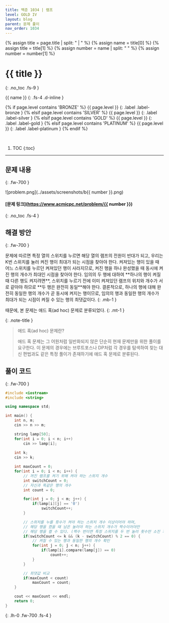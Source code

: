 ```yaml
---
title: 백준 1034 | 램프
level: GOLD IV
layout: blog
parent: 문제 풀이
nav_order: 1034
---
```

{% assign title = page.title | split: " | " %}
{% assign name = title[0] %}
{% assign title = title[1] %}
{% assign number = name | split: " " %}
{% assign number = number[1] %}

# **{{ title }}**
{: .no_toc .fs-9 }

{{ name }}
{: .fs-4 .d-inline }

{% if page.level contains 'BRONZE' %}
{{ page.level }}
{: .label .label-bronze }
{% elsif page.level contains 'SILVER' %}
{{ page.level }}
{: .label .label-silver }
{% elsif page.level contains 'GOLD' %}
{{ page.level }}
{: .label .label-gold }
{% elsif page.level contains 'PLATINUM' %}
{{ page.level }}
{: .label .label-platinum }
{% endif %}

<br/>

1. TOC
{:toc}

---

## 문제 내용
{: .fw-700 }

![problem.png](../assets/screenshots/b{{ number }}.png)

#### [문제 링크](https://www.acmicpc.net/problem/{{ number }})
{: .no_toc .fs-4 }

## 해결 방안
{: .fw-700 }

<div class="code-example" markdown="1">
문제에 따르면 특정 열의 스위치를 누르면 해당 열의 램프의 전원이 반대가 되고, 우리는 K번 스위치를 눌러 켜진 행이 최대가 되는 시점을 찾아야 한다.
켜져있는 행이 있을 때 어느 스위치를 누르던 켜져있던 행이 사라지므로, 켜진 행을 하나 완성했을 때 동시에 켜진 행의 개수가 최대인 시점을 찾아야 한다.
임의의 두 행에 대하여 **하나의 행이 켜질 때 다른 행도 켜지려면**,
스위치를 누르기 전에 이미 켜져있던 램프의 위치와 개수가 서로 같아야 하므로 **두 행은 완전히 동일**해야 한다.
결론적으로, 하나의 행에 대해 완전히 동일한 행의 개수가 곧 동시에 켜지는 행이므로, 임의의 행과 동일한 행의 개수가 최대가 되는 시점이 켜질 수 있는 행의 최댓값이다.
{: .mb-1 }

때문에, 본 문제는 애드 혹(ad hoc) 문제로 분류되었다.
{: .mt-1 }

{: .note-title }
> 애드 혹(ad hoc) 문제란?
>
> 애드 혹 문제는 그 어원처럼 일반화되지 않은 단순히 현재 문제만을 위한 풀이를 요구한다.
> 이 문제의 경우에는 브루트포스나 DP처럼 각 경우를 탐색하여 찾는 대신 편법과도 같은 특정 풀이가 존재하기에 애드 혹 문제로 분류된다.
</div>

## 풀이 코드
{: .fw-700 }

```cpp
#include <iostream>
#include <string>

using namespace std;

int main() {
    int n, m;
    cin >> n >> m;

    string lamp[50];
    for(int i = 0; i < n; i++)
        cin >> lamp[i];
    
    int k;
    cin >> k;

    int maxCount = 0;
    for(int i = 0; i < n; i++) {
        // 꺼진 램프를 켜기 위해 켜야 하는 스위치 개수
        int switchCount = 0;
        // 자신과 똑같은 행의 개수
        int count = 0;

        for(int j = 0; j < m; j++) {
            if(lamp[i][j] == '0')
                switchCount++;
        }

        // 스위치를 누를 횟수가 켜야 하는 스위치 개수 이상이어야 하며,
        // 해당 행을 켰을 때 남은 눌러야 하는 스위치 개수가 짝수이어야만
        // 해당 행을 켤 수 있다. (짝수 번이면 특정 스위치를 두 번 눌러 횟수만 소진 가능)
        if(switchCount <= k && (k - switchCount) % 2 == 0) {
            // 켜질 수 있는 행과 동일한 행의 개수 확인
            for(int j = 0; j < n; j++) {
                if(lamp[i].compare(lamp[j]) == 0)
                    count++;
            }
        }

        // 최댓값 비교
        if(maxCount < count)
            maxCount = count;
    }

    cout << maxCount << endl;
    return 0;
}
```
{: .lh-0 .fw-700 .fs-4 }